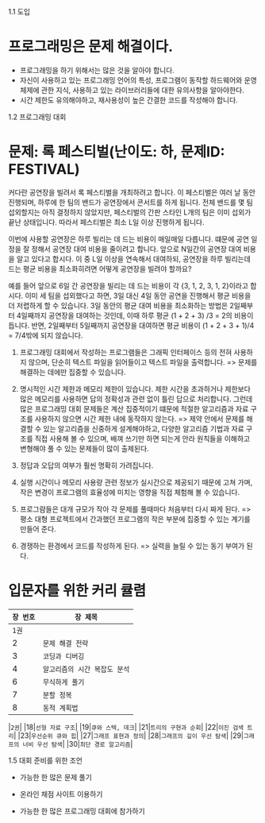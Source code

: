 1.1 도입
# 프로그래밍은 문제 해결이다.
- 프로그래밍을 하기 위해서는 많은 것을 알아야 합니다.
- 자신이 사용하고 있는 프로그래밍 언어의 특성, 프로그램이 동작할 하드웨어와 운영체제에 관한 지식, 사용하고 있는 라이브러리들에 대한 유의사항을 알아야한다.
- 시간 제한도 유의해야하고, 재사용성이 높은 간결한 코드를 작성해야 합니다.

1.2 프로그래밍 대회

# 문제: 록 페스티벌(난이도: 하, 문제ID: FESTIVAL)
커다란 공연장을 빌려서 록 페스티벌을 개최하려고 합니다. 이 페스티벌은 여러 날 동안 진행되며, 하루에 한 팀의 밴드가 공연장에서 콘서트를 하게 됩니다. 전체 밴드를 몇 팀 섭외할지는 아직 결정하지 않았지만, 페스티벌의 간판 스타인 L개의 팀은 이미 섭외가 끝난 상태입니다. 따라서 페스티벌은 최소 L일 이상 진행하게 됩니다.

이번에 사용할 공연장은 하루 빌리는 데 드는 비용이 매일매일 다릅니다. 떄문에 공연 일정을 잘 정해서 공연장 대여 비용을 줄이려고 합니다. 앞으로 N일간의 공연장 대여 비용을 알고 있다고 합시다. 이 중 L일 이상을 연속해서 대여하되, 공연장을 하루 빌리는데 드는 평균 비용을 최소화히려면 어떻게 공연장을 빌려야 할까요?

예를 들어 앞으로 6일 간 공연장을 빌리는 데 드는 비용이 각 {3, 1, 2, 3, 1, 2}이라고 합시다. 이미 세 팀을 섭외했다고 하면, 3일 대신 4일 동안 공연을 진행해서 평균 비용을 더 저렵하게 할 수 있습니다. 3일 동안의 평균 대여 비용을 최소화하는 방법은 2일째부터 4일째까지 공연장을 대여하는 것인데, 이때 하루 평균 (1 + 2 + 3) /3 = 2의 비용이 듭니다. 반면, 2일째부터 5일째까지 공연장을 대여하면 평균 비용이 (1 + 2 + 3 + 1)/4 = 7/4밖에 되지 않습니다.

1. 프로그래밍 대회에서 작성하는 프로그램들은 그래픽 인터페이스 등의 전혀 사용하지 않으며, 단순히 텍스트 파일을 읽어들이고 텍스트 파일을 출력합니다.
=> 문제를 해결하는 데에만 집중할 수 있습니다.

2. 명시적인 시간 제한과 메모리 제한이 있습니다. 제한 시간을 초과하거나 제한보다 많은 메모리를 사용하면 답의 정확성과 관련 없이 틀린 답으로 처리합니다. 그런데  많은 프로그래밍 대회 문제들은 계산 집중적이기 떄문에 적절한 알고리즘과 자료 구조를 사용하지 않으면 시간 제한 내에 동작하지 않는다.
=> 제약 안에서 문제를 해결할 수 있는 알고리즘을 신중하게 설계해야하고, 다양한 알고리즘 기법과 자료 구조를 직접 사용해 볼 수 있으며, 배껴 쓰기만 하면 되는게 안라 원칙들을 이해하고 변형해야 풀 수 있는 문제들이 많이 출제된다.

3. 정답과 오답의 여부가 훨씬 명확히 가려집니다.

4. 실행 시간이나 메모리 사용량 관련 정보가 실시간으로 제공되기 때문에 고쳐 가며, 작은 변경이 프로그램의 효율성에 미치는 영향을 직접 체험해 볼 수 있습니다.

5. 프로그럄들은 대개 규모가 작아 각 문제를 풀때마다 처음부터 다시 짜게 된다.
=> 평소 대형 프로젝트에서 간과했던 프로그램의 작은 부분에 집중할 수 있는 계기를 만들어 준다.

6. 경쟁하는 환경에서 코드를 작성하게 된다.
=> 실력을 늘릴 수 있는 동기 부여가 된다.

# 입문자를 위한 커리 큘렴

|`장 번호`|`장 제목`|
----- | -----
|`1권`|
|2|`문제 해결 전략`|
|3|`코딩과 디버깅`|
|4|`알고리즘의 시간 복잡도 분석`|
|6|`무식하게 풀기`|
|7|`분할 정복`|
|8|`동적 계획법`|

|`2권`|
|18|`선형 자료 구조`|
|19|`큐와 스텍, 데크`|
|21|`트리의 구현과 순회`|
|22|`이진 검색 트리`|
|23|`우선순위 큐와 힙`|
|27|`그래프 표현과 정의`|
|28|`그래프의 깊이 우선 탐색`|
|29|`그래프의 너비 우선 탐색`|
|30|`최단 경로 알고리즘`|

1.5 대회 준비를 위한 조언
- 가능한 한 많은 문제 풀기

- 온라인 채점 사이트 이용하기

- 가능한 한 많은 프로그래밍 대회에 참가하기